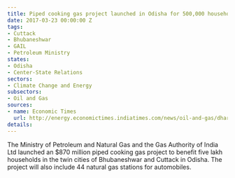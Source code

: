 ```yaml
---
title: Piped cooking gas project launched in Odisha for 500,000 households
date: 2017-03-23 00:00:00 Z
tags:
- Cuttack
- Bhubaneshwar
- GAIL
- Petroleum Ministry
states:
- Odisha
- Center-State Relations
sectors:
- Climate Change and Energy
subsectors:
- Oil and Gas
sources:
- name: Economic Times
  url: http://energy.economictimes.indiatimes.com/news/oil-and-gas/dharmendra-pradhan-launches-city-gas-distribution-project-for-cuttack-bhubaneshwar/57725062
details: 
---
```


The Ministry of Petroleum and Natural Gas and the Gas Authority of India Ltd launched an $870 million piped cooking gas project to benefit five lakh households in the twin cities of Bhubaneshwar and Cuttack in Odisha. The project will also include 44 natural gas stations for automobiles.
